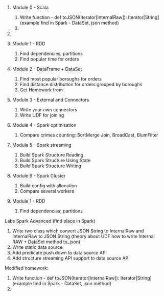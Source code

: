 1. Module 0 - Scala
   1. Write function - def toJSON(Iterator[InternalRaw]): Iterator[String] (example find in Spark - DataSet, json method)
   2. 
2. 
3. Module 1 - RDD
    1. Find dependencies, partitions
    2. Find popular time for orders
4. Module 2 - DataFrame + DataSet
    1. Find most popular boroughs for orders
    2. Find distance distribution for orders grouped by boroughs
    3. Get Homework from
5. Module 3 - External and Connectors
    1. Write your own connectors
    2. Write UDF for joining
6. Module 4 - Spark optimisation
    1. Compare crimes counting: SortMerge Join, BroadCast, BlumFilter
7. Module 5 - Spark streaming
    1. Build Spark Structure Reading
    2. Build Spark Structure Using State
    3. Build Spark Structure Writing
8. Module 6 - Spark Cluster
    1. Build config with allocation
    2. Compare several workers




1. Module 1 - RDD
   1. Find dependencies, partitions



Labs Spark Advanced (find place in Spark)
1. Write two class which convert JSON String to InternalRaw and InternalRaw to JSON String (theory about UDF how to write Internal RAW + DataSet method to_json)
2. Write static data source
3. Add predicate push down to data source API
4. Add structure streaming API support to data source API

Modified homework:
1. Write function - def toJSON(Iterator[InternalRaw]): Iterator[String] (example find in Spark - DataSet, json method)
2. 